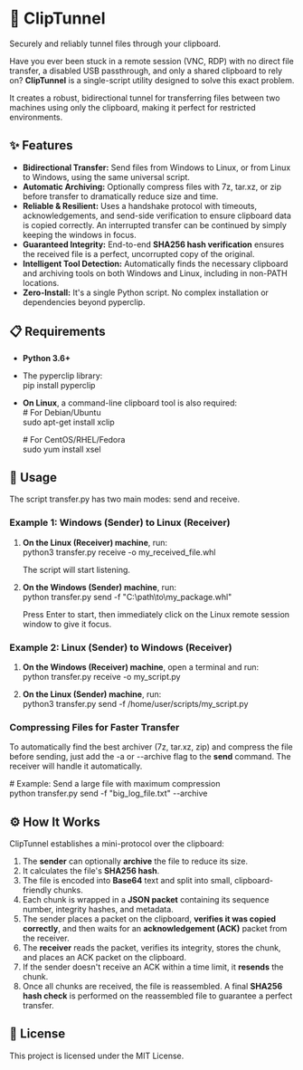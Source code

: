 # **📎 ClipTunnel**

Securely and reliably tunnel files through your clipboard.

Have you ever been stuck in a remote session (VNC, RDP) with no direct file transfer, a disabled USB passthrough, and only a shared clipboard to rely on? **ClipTunnel** is a single-script utility designed to solve this exact problem.

It creates a robust, bidirectional tunnel for transferring files between two machines using only the clipboard, making it perfect for restricted environments.

## **✨ Features**

* **Bidirectional Transfer:** Send files from Windows to Linux, or from Linux to Windows, using the same universal script.  
* **Automatic Archiving:** Optionally compress files with 7z, tar.xz, or zip before transfer to dramatically reduce size and time.  
* **Reliable & Resilient:** Uses a handshake protocol with timeouts, acknowledgements, and send-side verification to ensure clipboard data is copied correctly. An interrupted transfer can be continued by simply keeping the windows in focus.  
* **Guaranteed Integrity:** End-to-end **SHA256 hash verification** ensures the received file is a perfect, uncorrupted copy of the original.  
* **Intelligent Tool Detection:** Automatically finds the necessary clipboard and archiving tools on both Windows and Linux, including in non-PATH locations.  
* **Zero-Install:** It's a single Python script. No complex installation or dependencies beyond pyperclip.

## **📋 Requirements**

* **Python 3.6+**  
* The pyperclip library:  
  pip install pyperclip

* **On Linux**, a command-line clipboard tool is also required:  
  \# For Debian/Ubuntu  
  sudo apt-get install xclip

  \# For CentOS/RHEL/Fedora  
  sudo yum install xsel

## **🚀 Usage**

The script transfer.py has two main modes: send and receive.

### **Example 1: Windows (Sender) to Linux (Receiver)**

1. **On the Linux (Receiver) machine**, run:  
   python3 transfer.py receive \-o my\_received\_file.whl

   The script will start listening.  
2. **On the Windows (Sender) machine**, run:  
   python transfer.py send \-f "C:\\path\\to\\my\_package.whl"

   Press Enter to start, then immediately click on the Linux remote session window to give it focus.

### **Example 2: Linux (Sender) to Windows (Receiver)**

1. **On the Windows (Receiver) machine**, open a terminal and run:  
   python transfer.py receive \-o my\_script.py

2. **On the Linux (Sender) machine**, run:  
   python3 transfer.py send \-f /home/user/scripts/my\_script.py

### **Compressing Files for Faster Transfer**

To automatically find the best archiver (7z, tar.xz, zip) and compress the file before sending, just add the \-a or \--archive flag to the **send** command. The receiver will handle it automatically.

\# Example: Send a large file with maximum compression  
python transfer.py send \-f "big\_log\_file.txt" \--archive

## **⚙️ How It Works**

ClipTunnel establishes a mini-protocol over the clipboard:

1. The **sender** can optionally **archive** the file to reduce its size.  
2. It calculates the file's **SHA256 hash**.  
3. The file is encoded into **Base64** text and split into small, clipboard-friendly chunks.  
4. Each chunk is wrapped in a **JSON packet** containing its sequence number, integrity hashes, and metadata.  
5. The sender places a packet on the clipboard, **verifies it was copied correctly**, and then waits for an **acknowledgement (ACK)** packet from the receiver.  
6. The **receiver** reads the packet, verifies its integrity, stores the chunk, and places an ACK packet on the clipboard.  
7. If the sender doesn't receive an ACK within a time limit, it **resends** the chunk.  
8. Once all chunks are received, the file is reassembled. A final **SHA256 hash check** is performed on the reassembled file to guarantee a perfect transfer.

## **📜 License**

This project is licensed under the MIT License.